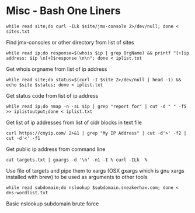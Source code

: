 # Misc - Bash One Liners

```
while read site;do curl -ILk $site/jmx-console 2>/dev/null; done < sites.txt
```

Find jmx-consoles or other directory from list of sites

```
while read ip;do response=$(whois $ip | grep OrgName) && printf "[+]ip address: $ip \n[+]$response \n\n"; done < iplist.txt
```

Get whois orgname from list of ip address

```
while read site;do status=$(curl -I $site 2>/dev/null | head -1) && echo $site $status; done < iplist.txt
```

Get status code from list of ip address

```
while read ip;do nmap -n -sL $ip | grep "report for" | cut -d " " -f5 >> iplistoutput;done < iplist.txt
```

Get list of ip addresses from list of cidr blocks in text file

```
curl https://cmyip.com/ 2>&1 | grep "My IP Address" | cut -d'>' -f2 | cut -d'<' -f1
```

Get public ip address from command line

```
cat targets.txt | gxargs -d '\n' -n1 -I % curl -ILk  %
```

Use file of targets and pipe them to xargs (OSX gxargs which is gnu xargs installed with brew) to be used as arguments to other tools

```
while read subdomain;do nslookup $subdomain.sneakerhax.com; done < dns-wordlist.txt
```

Basic nslookup subdomain brute force
